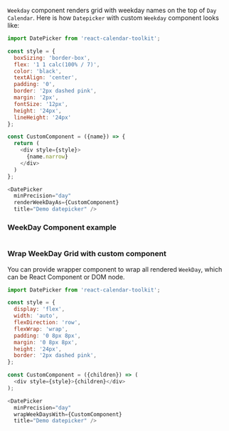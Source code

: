 `Weekday` component renders grid with weekday names on the top of `Day Calendar`. Here is how `Datepicker` with custom `Weekday` component looks like:

```js
import DatePicker from 'react-calendar-toolkit';

const style = {
  boxSizing: 'border-box',
  flex: '1 1 calc(100% / 7)',
  color: 'black',
  textAlign: 'center',
  padding: '0',
  border: '2px dashed pink',
  margin: '2px',
  fontSize: '12px',
  height: '24px',
  lineHeight: '24px'
};

const CustomComponent = ({name}) => {
  return (
    <div style={style}>
      {name.narrow}
    </div>
  )
};

<DatePicker
  minPrecision="day"
  renderWeekDayAs={CustomComponent}
  title="Demo datepicker" />
```

### WeekDay Component example
```js { "file": "../WeekDay.js" }
```

### Wrap WeekDay Grid with custom component
You can provide wrapper component to wrap all rendered `WeekDay`, which can be React Component or DOM node.

```js
import DatePicker from 'react-calendar-toolkit';

const style = {
  display: 'flex',
  width: 'auto',
  flexDirection: 'row',
  flexWrap: 'wrap',
  padding: '0 8px 8px',
  margin: '0 8px 8px',
  height: '24px',
  border: '2px dashed pink',
};

const CustomComponent = ({children}) => (
  <div style={style}>{children}</div>
);

<DatePicker
  minPrecision="day"
  wrapWeekDaysWith={CustomComponent}
  title="Demo datepicker" />
```



